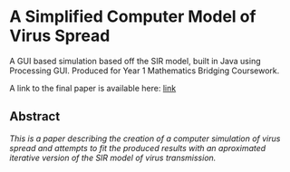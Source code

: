 # A Simplified Computer Model of Virus Spread

A GUI based simulation based off the SIR model, built in Java using Processing GUI. Produced for Year 1 Mathematics Bridging Coursework.

A link to the final paper is available here: [link](https://github.com/danielbatchford/VirusSimulation/blob/master/PaperFinalDanielBatchford.pdf "Paper.pdf")

## Abstract
*This is a paper describing the creation of a computer simulation of virus spread and
attempts to fit the produced results with an aproximated iterative version of the SIR model
of virus transmission.*
